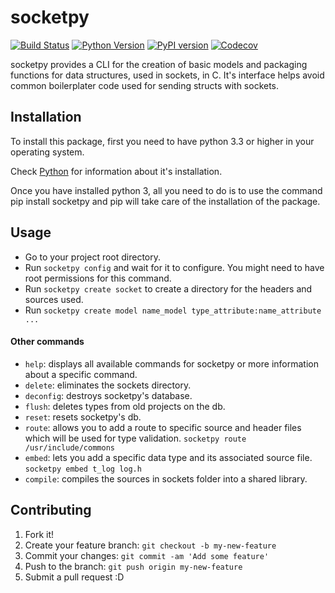 # socketpy
[![Build Status](https://travis-ci.com/fran-bravo/socketpy.svg?token=xiwZKBqBy5Nsagz6fEGD&branch=master)](https://travis-ci.com/fran-bravo/socketpy)
[![Python Version](https://img.shields.io/badge/python-3.3%20%2B-blue.svg)](https://www.python.org/)
[![PyPI version](https://badge.fury.io/py/socketpy.svg)](https://badge.fury.io/py/socketpy)
[![Codecov](https://codecov.io/gh/fran-bravo/socketpy/branch/master/graph/badge.svg?token=QWk3SwZ3eG)](https://codecov.io/gh/fran-bravo/socketpy)

socketpy provides a CLI for the creation of basic models and packaging functions for data structures, used in sockets, in C.
It's interface helps avoid common boilerplater code used for sending structs with sockets.

## Installation
To install this package, first you need to have python 3.3 or higher in your operating system.

Check [Python](https://www.python.org/downloads/source/) for information about it's installation.

Once you have installed python 3, all you need to do is to use the command pip install socketpy and pip
will take care of the installation of the package.
## Usage
* Go to your project root directory.
* Run `socketpy config` and wait for it to configure. You might need to have root permissions for this command.
* Run `socketpy create socket` to create a directory for the headers and sources used.
* Run `socketpy create model name_model type_attribute:name_attribute ... `

#### Other commands

*   `help`: displays all available commands for socketpy or more information about a specific command.
*   `delete`: eliminates the sockets directory.
*   `deconfig`: destroys socketpy's database.
*   `flush`: deletes types from old projects on the db.
*   `reset`: resets socketpy's db.
*   `route`: allows you to add a route to specific source and header files which will be used for type validation. `socketpy route /usr/include/commons`
*   `embed`: lets you add a specific data type and its associated source file. `socketpy embed t_log log.h`
*   `compile`: compiles the sources in sockets folder into a shared library.

## Contributing
1. Fork it!
2. Create your feature branch: `git checkout -b my-new-feature`
3. Commit your changes: `git commit -am 'Add some feature'`
4. Push to the branch: `git push origin my-new-feature`
5. Submit a pull request :D
